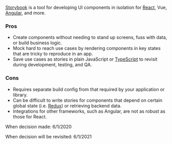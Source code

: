 [Storybook](https://storybook.js.org/) is a tool for developing UI components in isolation for [React](), Vue, [Angular](), and more.

### Pros

- Create components without needing to stand up screens, fuss with data, or build business logic.
- Mock hard to reach use cases by rendering components in key states that are tricky to reproduce in an app.
- Save use cases as stories in plain JavaScript or [TypeScript]() to revisit during development, testing, and QA.

### Cons

- Requires separate build config from that required by your application or library.
- Can be difficult to write stories for components that depend on certain global state (i.e. [Redux]()) or retrieving backend data.
- Integrations for other frameworks, such as Angular, are not as robust as those for React.

When decision made: 6/1/2020

When decision will be revisited: 6/1/2021

